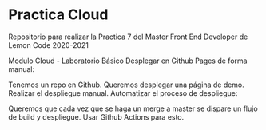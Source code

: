 # Practica Cloud
Repositorio para realizar la Practica 7 del Master Front End Developer de Lemon Code 2020-2021

Modulo Cloud - Laboratorio
Básico
Desplegar en Github Pages de forma manual:

Tenemos un repo en Github.
Queremos desplegar una página de demo.
Realizar el despliegue manual.
Automatizar el proceso de despliegue:

Queremos que cada vez que se haga un merge a master se dispare un flujo de build y despliegue.
Usar Github Actions para esto.
